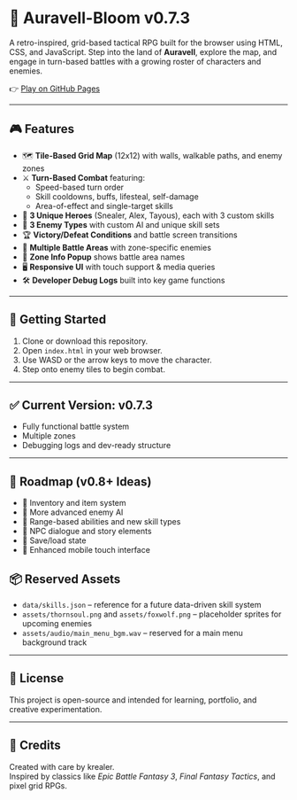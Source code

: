 # 🌸 Auravell-Bloom v0.7.3

A retro-inspired, grid-based tactical RPG built for the browser using HTML, CSS, and JavaScript. Step into the land of **Auravell**, explore the map, and engage in turn-based battles with a growing roster of characters and enemies.

👉 [Play on GitHub Pages](https://krealer.github.io/auravell-bloom/) 

---

## 🎮 Features

- 🗺️ **Tile-Based Grid Map** (12x12) with walls, walkable paths, and enemy zones
- ⚔️ **Turn-Based Combat** featuring:
  - Speed-based turn order
  - Skill cooldowns, buffs, lifesteal, self-damage
  - Area-of-effect and single-target skills
- 🌟 **3 Unique Heroes** (Snealer, Alex, Tayous), each with 3 custom skills
- 🐉 **3 Enemy Types** with custom AI and unique skill sets
- 🏆 **Victory/Defeat Conditions** and battle screen transitions
- 🔁 **Multiple Battle Areas** with zone-specific enemies
- 🧠 **Zone Info Popup** shows battle area names
- 🖥️ **Responsive UI** with touch support & media queries
- 🛠️ **Developer Debug Logs** built into key game functions

---


## 🚀 Getting Started

1. Clone or download this repository.
2. Open `index.html` in your web browser.
3. Use WASD or the arrow keys to move the character.
4. Step onto enemy tiles to begin combat.

---


## ✅ Current Version: v0.7.3

- Fully functional battle system
- Multiple zones
- Debugging logs and dev-ready structure

---

## 📅 Roadmap (v0.8+ Ideas)

- 🎒 Inventory and item system  
- 🧠 More advanced enemy AI  
- 🏹 Range-based abilities and new skill types  
- 💬 NPC dialogue and story elements  
- 💾 Save/load state  
- 📱 Enhanced mobile touch interface  


## 📦 Reserved Assets

- `data/skills.json` – reference for a future data-driven skill system
- `assets/thornsoul.png` and `assets/foxwolf.png` – placeholder sprites for upcoming enemies
- `assets/audio/main_menu_bgm.wav` – reserved for a main menu background track
---

## 📃 License

This project is open-source and intended for learning, portfolio, and creative experimentation.

---

## 🙏 Credits

Created with care by krealer.  
Inspired by classics like *Epic Battle Fantasy 3*, *Final Fantasy Tactics*, and pixel grid RPGs.
